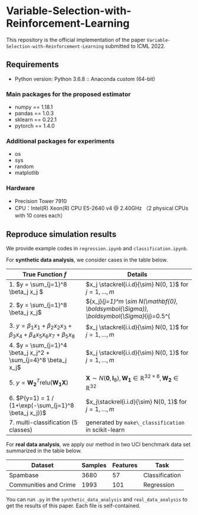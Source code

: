 # Variable-Selection-with-Reinforcement-Learning

This repository is the official implementation of the paper `Variable-Selection-with-Reinforcement-Learning` submitted to ICML 2022.

## Requirements

- Python version: Python 3.6.8 :: Anaconda custom (64-bit)

### Main packages for the proposed estimator

- numpy == 1.18.1
- pandas == 1.0.3
- sklearn == 0.22.1
- pytorch == 1.4.0

### Additional packages for experiments

- os
- sys
- random
- matplotlib

### Hardware

- Precision Tower 7910
- CPU：Intel(R) Xeon(R) CPU E5-2640 v4 @ 2.40GHz （2 physical CPUs with 10 cores each）

## Reproduce simulation results

We provide example codes in `regression.ipynb` and `classification.ipynb`.

For **synthetic data analysis**, we consider cases in the table below.

| True Function $f$                                            | Details                                                      |
| ------------------------------------------------------------ | ------------------------------------------------------------ |
| 1. $y = \sum_{j=1}^8 \beta_j x_j $                           | $x_j \stackrel{i.i.d}{\sim} N(0, 1)$ for $j=1,\ldots,m$      |
| 2. $y = \sum_{j=1}^8 \beta_j x_j$                            | $\{x_j\}_{j=1}^m \sim N(\mathbf{0}, \boldsymbol{\Sigma}), \boldsymbol{\Sigma}_{ij}=0.5^{|i-j|}$ |
| 3. $y = \beta_1x_1 + \beta_2 x_2x_3 + \beta_3x_4 + \beta_4x_5x_6x_7 + \beta_5x_8$ | $x_j \stackrel{i.i.d}{\sim} N(0, 1)$ for $j=1,\ldots,m$      |
| 4. $y = \sum_{j=1}^4 \beta_j x_j^2 + \sum_{j=4}^8 \beta_j x_j$ | $x_j \stackrel{i.i.d}{\sim} N(0, 1)$ for $j=1,\ldots,m$      |
| 5. $y = \mathbf{W_2}^T\text{relu}(\mathbf{W_1 X})$           | $\mathbf{X} \sim N(\mathbf{0}, \boldsymbol{I}_8), \mathbf{W_1} \in \mathbb{R}^{32 \times 8},\mathbf{W_2} \in \mathbb{R}^{32}$ |
| 6. $P(y=1) = 1 / (1+\exp(-\sum_{j=1}^8 \beta_j x_j))$        | $x_j\stackrel{i.i.d}{\sim} N(0, 1)$ for $j=1,\ldots,m$       |
| 7. multi-classification (5 classes)                          | generated by `make\_classification` in scikit-learn          |

For **real data analysis**, we apply our method in two UCI benchmark data set summarized in the table below.

| Dataset               | Samples | Features | Task           |
| --------------------- | ------- | -------- | -------------- |
| Spambase              | 3680    | 57       | Classification |
| Communities and Crime | 1993    | 101      | Regression     |

You can run `.py` in the `synthetic_data_analysis` and `real_data_analysis` to get the results of this paper. Each file is self-contained.

